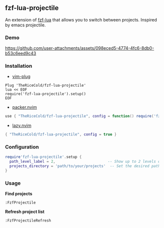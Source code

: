 ## fzf-lua-projectile

An extension of [fzf-lua](https://github.com/ibhagwan/fzf-lua) that allows you to switch between projects. Inspired by emacs projectile.

### Demo
https://github.com/user-attachments/assets/098eced5-4774-4fc6-8db0-b53c6eed9c43

### Installation
- [vim-plug](https://github.com/junegunn/vim-plug)
```vim
Plug 'TheRiceCold/fzf-lua-projectile'
lua << EOF
require('fzf-lua-projectile').setup()
EOF
```
- [packer.nvim](https://github.com/wbthomason/packer.nvim)
```lua
use { "TheRiceCold/fzf-lua-projectile", config = function() require('fzf-lua-projectile').setup() end }
```
- [lazy.nvim](https://github.com/folke/lazy.nvim)
```lua
{ "TheRiceCold/fzf-lua-projectile", config = true }
```

### Configuration

``` lua
require'fzf-lua-projectile'.setup {
  path_level_label = 2,                        -- Show up to 2 levels of the directory path
  projects_directory = 'path/to/your/projects'  -- Set the desired path here
}
```

### Usage
**Find projects**
```
:FzfProjectile
```
**Refresh project list**
```
:FzfProjectileRefresh
```
